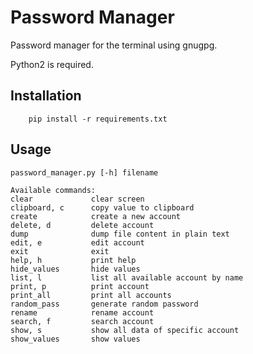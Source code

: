 # Password Manager
Password manager for the terminal using gnugpg.

Python2 is required.


## Installation
```
    pip install -r requirements.txt
```

## Usage
```
password_manager.py [-h] filename

Available commands:
clear             clear screen
clipboard, c      copy value to clipboard
create            create a new account
delete, d         delete account
dump              dump file content in plain text
edit, e           edit account
exit              exit
help, h           print help
hide_values       hide values
list, l           list all available account by name
print, p          print account
print_all         print all accounts
random_pass       generate random password
rename            rename account
search, f         search account
show, s           show all data of specific account
show_values       show values
```

